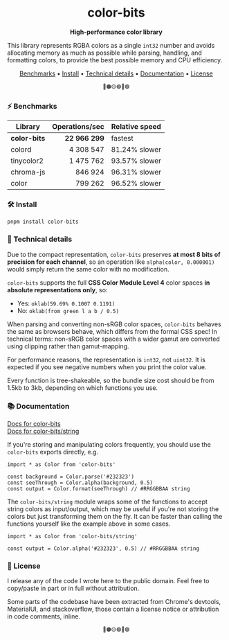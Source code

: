 <h1 align="center">
  color-bits
</h1>

<p align="center">
  <b>High-performance color library</b>
</p>

This library represents RGBA colors as a single `int32` number and avoids allocating memory as much as possible while parsing, handling, and formatting colors, to provide the best possible memory and CPU efficiency.

<p align="center">
  <a href="#-benchmarks">Benchmarks</a> •
  <a href="#-install">Install</a> •
  <a href="#-technical-details">Technical details</a> •
  <a href="#-documentation">Documentation</a> •
  <a href="#-license">License</a>
</p>

<p align="center">
  <small>🔴🟠🟡🟢🔵🟣</small>
</p>

### ⚡ Benchmarks

| Library        | Operations/sec | Relative speed |
| ---            | --:            | ---            |
| **color-bits** | **22 966 299** | fastest        |
| colord         | 4 308 547      | 81.24% slower  |
| tinycolor2     | 1 475 762      | 93.57% slower  |
| chroma-js      | 846 924        | 96.31% slower  |
| color          | 799 262        | 96.52% slower  |

### 🛠️ Install

```sh
pnpm install color-bits
```

### 📑 Technical details

Due to the compact representation, `color-bits` preserves **at most 8 bits of precision for each channel**, so an operation like `alpha(color, 0.000001)` would simply return the same color with no modification.

`color-bits` supports the full **CSS Color Module Level 4** color spaces **in absolute representations only**, so:
 - Yes: `oklab(59.69% 0.1007 0.1191)`
 - No: `oklab(from green l a b / 0.5)`

When parsing and converting non-sRGB color spaces, `color-bits` behaves the same as browsers behave, which differs from the formal CSS spec! In technical terms: non-sRGB color spaces with a wider gamut are converted using clipping rather than gamut-mapping.

For performance reasons, the representation is `int32`, not `uint32`. It is expected if you see negative numbers when you print the color value.

Every function is tree-shakeable, so the bundle size cost should be from 1.5kb to 3kb, depending on which functions you use.

### 📚 Documentation

[Docs for color-bits](https://github.com/romgrk/color-bits/tree/master/docs/README.md)  
[Docs for color-bits/string](https://github.com/romgrk/color-bits/tree/master/docs/string/README.md)  

If you're storing and manipulating colors frequently, you should use the `color-bits` exports directly, e.g.

```tsx
import * as Color from 'color-bits'

const background = Color.parse('#232323')
const seeThrough = Color.alpha(background, 0.5)
const output = Color.format(seeThrough) // #RRGGBBAA string
```

The `color-bits/string` module wraps some of the functions to accept string colors as input/output, which may be useful if you're not storing the colors but just transforming them on the fly. It can be faster than calling the functions yourself like the example above in some cases.

```tsx
import * as Color from 'color-bits/string'

const output = Color.alpha('#232323', 0.5) // #RRGGBBAA string
```

### 📜 License

I release any of the code I wrote here to the public domain. Feel free to copy/paste in part or in full without attribution.

Some parts of the codebase have been extracted from Chrome's devtools, MaterialUI, and stackoverflow, those contain a license notice or attribution in code comments, inline.

<p align="center">
  <small>🔴🟠🟡🟢🔵🟣</small>
</p>

